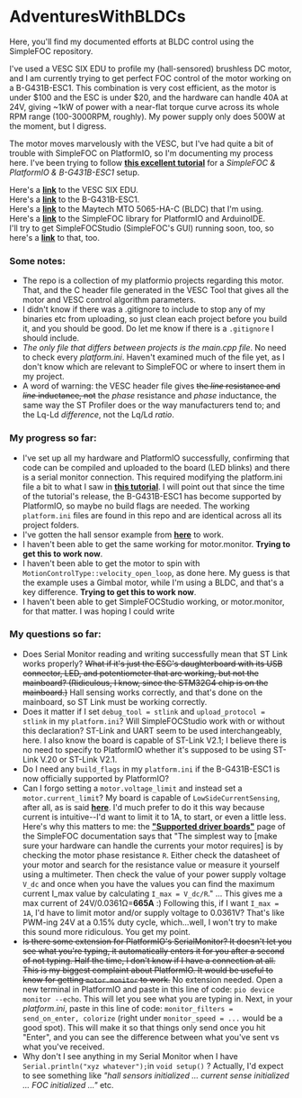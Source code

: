 # AdventuresWithBLDCs
Here, you'll find my documented efforts at BLDC control using the SimpleFOC repository.  

I've used a VESC SIX EDU to profile my (hall-sensored) brushless DC motor, and I am currently trying to get perfect FOC control of the motor working on a B-G431B-ESC1. This combination is very cost efficient, as the motor is under $100 and the ESC is under $20, and the hardware can handle 40A at 24V, giving ~1kW of power with a near-flat torque curve across its whole RPM range (100-3000RPM, roughly). My power supply only does 500W at the moment, but I digress.  

The motor moves marvelously with the VESC, but I've had quite a bit of trouble with SimpleFOC on PlatformIO, so I'm documenting my process here. I've been trying to follow [**this excellent tutorial**](https://www.youtube.com/watch?v=ufMs83Y3sXg) for a _SimpleFOC & PlatformIO & B-G431B-ESC1_ setup.  

Here's a [**link**](https://trampaboards.com/vesc-six-education--with-imu-p-34332.html) to the VESC SIX EDU.  
Here's a [**link**](https://www.st.com/en/evaluation-tools/b-g431b-esc1.html) to the B-G431B-ESC1.  
Here's a [**link**](https://maytech.cn/products/mto5065-170-ha-c) to the Maytech MTO 5065-HA-C (BLDC) that I'm using.  
Here's a [**link**](https://github.com/simplefoc/Arduino-FOC) to the SimpleFOC library for PlatformIO and ArduinoIDE.  
I'll try to get SimpleFOCStudio (SimpleFOC's GUI) running soon, too, so here's a [**link**](https://github.com/JorgeMaker/SimpleFOCStudio#readme) to that, too.  

### Some notes: ###  
- The repo is a collection of my platformio projects regarding this motor. That, and the C header file generated in the VESC Tool that gives all the motor and VESC control algorithm parameters. 
- I didn't know if there was a .gitignore to include to stop any of my binaries etc from uploading, so just clean each project before you build it, and you should be good. Do let me know if there is a `.gitignore` I should include. 
- _The only file that differs between projects is the main.cpp file_. No need to check every _platform.ini_. Haven't examined much of the file yet, as I don't know which are relevant to SimpleFOC or where to insert them in my project.  
- A word of warning: the VESC header file gives ~~the _line_ resistance and _line_ inductance, not~~ the _phase_ resistance and _phase_ inductance, the same way the ST Profiler does or the way manufacturers tend to; and the Lq-Ld _difference_, not the Lq/Ld _ratio_. 

### My progress so far: ###
- I've set up all my hardware and PlatformIO successfully, confirming that code can be compiled and uploaded to the board (LED blinks) and there is a serial monitor connection. This required modifying the platform.ini file a bit to what I saw in [**this tutorial**](https://youtu.be/ufMs83Y3sXg?t=79). I will point out that since the time of the tutorial's release, the B-G431B-ESC1 has become supported by PlatformIO, so maybe no build flags are needed. The working `platform.ini` files are found in this repo and are identical across all its project folders.  
- I've gotten the hall sensor example from [**here**](https://youtu.be/ufMs83Y3sXg?t=320) to work.    
- I haven't been able to get the same working for motor.monitor. **Trying to get this to work now**.  
- I haven't been able to get the motor to spin with `MotionControlType::velocity_open_loop`, as done here. My guess is that the example uses a Gimbal motor, while I'm using a BLDC, and that's a key difference. **Trying to get this to work now**.
- I haven't been able to get SimpleFOCStudio working, or motor.monitor, for that matter. I was hoping I could write 

### My questions so far: ###
- Does Serial Monitor reading and writing successfully mean that ST Link works properly? ~~What if it's just the ESC's daughterboard with its USB connector, LED, and potentiometer that are working, but not the mainboard? (Ridiculous, I know, since the STM32G4 chip is on the mainboard.)~~ Hall sensing works correctly, and that's done on the mainboard, so ST Link must be working correctly.  
- Does it matter if I set `debug_tool = stlink` and `upload_protocol = stlink` in my `platform.ini`? Will SimpleFOCStudio work with or without this declaration? ST-Link and UART seem to be used interchangeably, here. I also know the board is capable of ST-Link V2.1; I believe there is no need to specify to PlatformIO whether it's supposed to be using ST-Link V.20 or ST-Link V2.1.  
- Do I need any `build_flags` in my `platform.ini` if the B-G431B-ESC1 is now officially supported by PlatformIO?  
- Can I forgo setting a `motor.voltage_limit` and instead set a `motor.current_limit`? My board is capable of `LowSideCurrentSensing`, after all, as is said [**here**](https://docs.simplefoc.com/current_sense). I'd much prefer to do it this way because current is intuitive--I'd want to limit it to 1A, to start, or even a little less. Here's why this matters to me: the [**"Supported driver boards"**](https://docs.simplefoc.com/drivers) page of the SimpleFOC documentation says that "The simplest way to [make sure your hardware can handle the currents your motor requires] is by checking the motor phase resistance `R`. Either check the datasheet of your motor and search for the resistance value or measure it yourself using a multimeter. Then check the value of your power supply voltage `V_dc` and once when you have the values you can find the maximum current I_max value by calculating `I_max = V_dc/R`." ... This gives me a max current of 24V/0.0361Ω=**665A** :) Following this, if I want `I_max = 1A`, I'd have to limit motor and/or supply voltage to 0.0361V? That's like PWM-ing 24V at a 0.15% duty cycle, which...well, I won't try to make this sound more ridiculous. You get my point.  
- ~~Is there some extension for PlatformIO's SerialMonitor? It doesn't let you see what you're typing, it automatically enters it for you after a second of not typing. Half the time, I don't know if I have a connection at all. This is my biggest complaint about PlatformIO. It would be useful to know for getting `motor.monitor` to work.~~ No extension needed. Open a new terminal in PlatformIO and paste in this line of code: `pio device monitor --echo`. This will let you see what you are typing in. Next, in your _platform.ini_, paste in this line of code: `monitor_filters = send_on_enter, colorize` (right under `monitor_speed = ...` would be a good spot). This will make it so that things only send once you hit "Enter", and you can see the difference between what you've sent vs what you've received. 
- Why don't I see anything in my Serial Monitor when I have `Serial.println("xyz whatever");`in `void setup()` ? Actually, I'd expect to see something like _"hall sensors initialized ... current sense initialized ... FOC initialized ..."_ etc.
